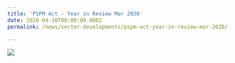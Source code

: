 ```yaml
---
title: 'PSPM Act - Year in Review Mar 2020'
date: 2020-04-30T00:00:00.000Z
permalink: /news/sector-developments/pspm-act-year-in-review-mar-2020/

---
```



<a href="/images/PSPM%20Act%20-%20Year%20in%20Review%20Mar%202020.pdf" target="_blank"><img src="/images/PSPM%20Act%20-%20Year%20in%20Review%20Mar%202020.jpg"></a>
